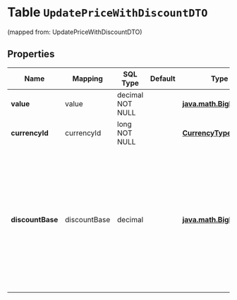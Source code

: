
# Table `UpdatePriceWithDiscountDTO`
(mapped from: UpdatePriceWithDiscountDTO)

## Properties
Name | Mapping | SQL Type | Default | Type | Description | Notes
---- | ------- | -------- | ------- | ---- | ----------- | -----
**value** | value | decimal NOT NULL |  | [**java.math.BigDecimal**](java.math.BigDecimal.md) | Значение. | 
**currencyId** | currencyId | long NOT NULL |  | [**CurrencyType**](CurrencyType.md) |  |  [foreignkey]
**discountBase** | discountBase | decimal |  | [**java.math.BigDecimal**](java.math.BigDecimal.md) | Цена до скидки.  Число должно быть целым. Вы можете указать цену со скидкой от 5 до 99%.  Передавайте этот параметр при каждом обновлении цены, если предоставляете скидку на товар.  |  [optional]





